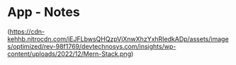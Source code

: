 # App - Notes
(https://cdn-kehhb.nitrocdn.com/iEJFLbwsQHQzpVjXnwXhzYxhRIedkADp/assets/images/optimized/rev-98f1769/devtechnosys.com/insights/wp-content/uploads/2022/12/Mern-Stack.png)
